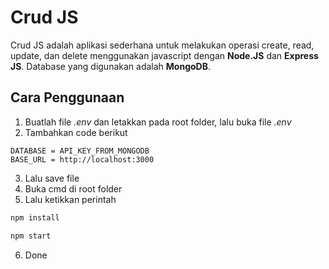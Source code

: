 # Crud JS

Crud JS adalah aplikasi sederhana untuk melakukan operasi create, read, update, dan delete menggunakan javascript dengan **Node.JS** dan **Express JS**. Database yang digunakan adalah **MongoDB**.

## Cara Penggunaan

1. Buatlah file *.env* dan letakkan pada root folder, lalu buka file *.env*
2. Tambahkan code berikut
```shell
DATABASE = API_KEY_FROM_MONGODB
BASE_URL = http://localhost:3000
```
3. Lalu save file
4. Buka cmd di root folder
5. Lalu ketikkan perintah
```bash
npm install

npm start
```
6. Done